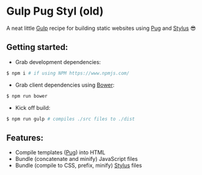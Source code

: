 # Gulp Pug Styl (old)

A neat little [Gulp](http://gulpjs.com) recipe for building static websites using [Pug](https://pugjs.org) and [Stylus](http://stylus-lang.com) :sunglasses:

## Getting started:

* Grab development dependencies:

```sh
$ npm i # if using NPM https://www.npmjs.com/
```

* Grab client dependencies using [Bower](https://bower.io/):

```sh
$ npm run bower
```

* Kick off build:

```sh
$ npm run gulp # compiles ./src files to ./dist
```

## Features:

* Compile templates ([Pug](https://pugjs.org/)) into HTML
* Bundle (concatenate and minify) JavaScript files
* Bundle (compile to CSS, prefix, minify) [Stylus](http://stylus-lang.com/) files
